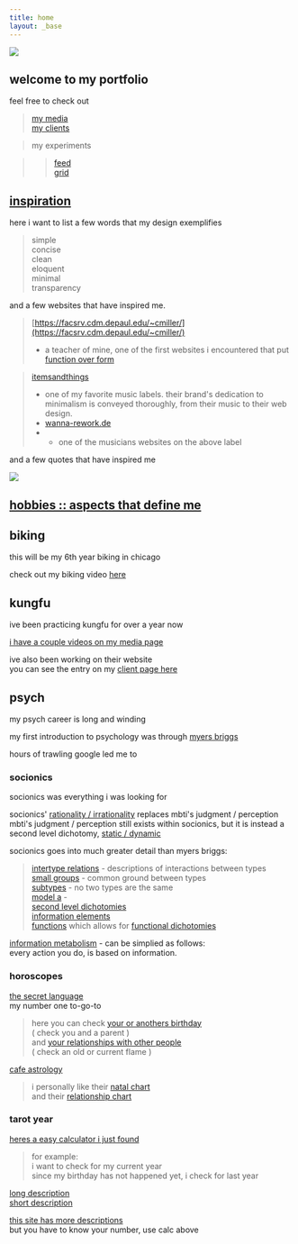 ```yaml
---
title: home
layout: _base
---
```


<article id=''>

<img src="/images/wommyBig.jpg" class="wommyImg" />

## welcome to my portfolio

feel free to check out

> [my media](/media/)  
> [my clients](/experience/clients/)

> my experiments

> > [feed](/experiments/feed/)  
> > [grid](/experiments/grid/)

</article>

<article id='inspiration'>
	<h2><a href="#inspiration">inspiration</a></h2>

here i want to list a few words that my design exemplifies

> simple  
> concise  
> clean  
> eloquent  
> minimal  
> transparency

and a few websites that have inspired me.

> [https://facsrv.cdm.depaul.edu/~cmiller/](https://facsrv.cdm.depaul.edu/~cmiller/)
>
> - a teacher of mine, one of the first websites i encountered that put [function over form](https://ims21.net/web_form_function.htm)

> [itemsandthings](https://itemsandthings.com/)
>
> - one of my favorite music labels. their brand's dedication to minimalism is conveyed thoroughly, from their music to their web design.
> - [wanna-rework.de](/www.wanna-rework.de/)
> - - one of the musicians websites on the above label

and a few quotes that have inspired me

[![](https://i.imgur.com/0MAncfi.png)](https://i.imgur.com/0MAncfi.png)

<!-- https://www.reddit.com/r/terencemckenna/comments/32rp8t/a_quote_that_really_grabbed_me_from_terences/ -->

</article>

<article id='hobbies'>
  <h1><a href="#hobbies">hobbies :: aspects that define me</a></h1>

<div id="biking">

## biking

this will be my 6th year biking in chicago

check out my biking video [here](/media/#create-a-fresh-path)

</div>

<div id="kungfu">

## kungfu

ive been practicing kungfu for over a year now

[i have a couple videos on my media page](/media/#wing-chun)

ive also been working on their website  
you can see the entry on my [client page here](/experience/clients/#wingchun)

</div>

<div id="psych">

## psych

my psych career is long and winding

my first introduction to psychology was through [myers briggs](https://en.wikipedia.org/wiki/Myers%E2%80%93Briggs_Type_Indicator)

<!--
growing up,
the idea of &#39;everyone is equal&#39; was understood as &#39;everyone is the same&#39;
myers briggs gave me a framework to differentiate people&#39;s reactions

myers briggs ended up being very basic
it didnt give me the depth that i was seeing

i would spend hours trawling google
typing in different search terms for interactions i was seeing

the jungian dichotomies ala myers briggs are as follows
introversion / extraversion
sensing / intuition
thinking / feeling
judgment / perception

jung dichotomy

sharing jungian base
 -->

hours of trawling google led me to

### socionics

socionics was everything i was looking for

socionics' [rationality / irrationality](https://www.wikisocion.net/en/index.php?title=Rationality_and_irrationality#Typical_characteristics) replaces mbti's judgment / perception  
mbti's judgment / perception still exists within socionics, but it is instead a second level dichotomy, [static / dynamic](https://www.wikisocion.net/en/index.php?title=Static_and_dynamic#Typical_characteristics)

<!-- this change made huge changes
mbti's judgment / perception determines what your extraverted function is
i never quite got this / it never made sense
socionics in turn explains it well
judgment / perception exists in socionics
but it is a second level dichotomy,  -->

socionics goes into much greater detail than myers briggs:

> [intertype relations](https://www.wikisocion.net/en/index.php?title=Intertype_relations) - descriptions of interactions between types  
> [small groups](https://www.wikisocion.net/en/index.php?title=Small_groups) - common ground between types  
> [subtypes](https://www.wikisocion.net/en/index.php?title=Subtypes) - no two types are the same  
> [model a](https://www.wikisocion.net/en/index.php?title=Model_A) -  
> [second level dichotomies](https://www.wikisocion.net/en/index.php?title=Reinin_dichotomies)  
> [information elements](https://www.wikisocion.net/en/index.php?title=Information_elements)  
> [functions](https://www.wikisocion.net/en/index.php?title=Functions) which allows for [functional dichotomies](https://www.wikisocion.net/en/index.php?title=Function_dichotomies)

<!-- male female differentiations -->

[information metabolism](https://www.wikisocion.net/en/index.php?title=Information_Metabolism) - can be simplied as follows:  
every action you do, is based on information.

### horoscopes

[the secret language](https://www.thesecretlanguage.com/today/)  
my number one to-go-to

> here you can check [your or anothers birthday](https://www.thesecretlanguage.com/check/birthdate/)  
> ( check you and a parent )  
> and [your relationships with other people](https://www.thesecretlanguage.com/check/relationship/)  
> ( check an old or current flame )

[cafe astrology](https://astro.cafeastrology.com/)

> i personally like their [natal chart](https://astro.cafeastrology.com/cgi-bin/astro/natal)  
> and their [relationship chart](https://astro.cafeastrology.com/cgi-bin/astro/comp2f)

### tarot year

[heres a easy calculator i just found](https://www.tarotschool.com/Calculator.html)

> for example:  
> i want to check for my current year  
> since my birthday has not happened yet, i check for last year

[long description](https://accessnewage.com/tarot/)  
[short description](https://www.cosmictarot.co.uk/discover-your-personal-year-card/)

[this site has more descriptions](https://thetarotroom.com/tarot-growth-cards/)  
but you have to know your number, use calc above

</div>

</article>
